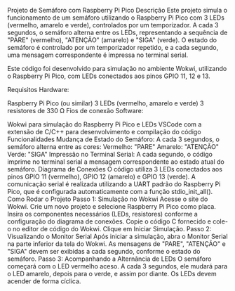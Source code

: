 Projeto de Semáforo com Raspberry Pi Pico
Descrição
Este projeto simula o funcionamento de um semáforo utilizando o Raspberry Pi Pico com 3 LEDs (vermelho, amarelo e verde), controlados por um temporizador. A cada 3 segundos, o semáforo alterna entre os LEDs, representando a sequência de "PARE" (vermelho), "ATENÇÃO" (amarelo) e "SIGA" (verde). O estado do semáforo é controlado por um temporizador repetido, e a cada segundo, uma mensagem correspondente é impressa no terminal serial.

Este código foi desenvolvido para simulação no ambiente Wokwi, utilizando o Raspberry Pi Pico, com LEDs conectados aos pinos GPIO 11, 12 e 13.

Requisitos
Hardware:

Raspberry Pi Pico (ou similar)
3 LEDs (vermelho, amarelo e verde)
3 resistores de 330 Ω
Fios de conexão
Software:

Wokwi para simulação do Raspberry Pi Pico e LEDs
VSCode com a extensão de C/C++ para desenvolvimento e compilação do código
Funcionalidades
Mudança de Estado do Semáforo: A cada 3 segundos, o semáforo alterna entre as cores:
Vermelho: "PARE"
Amarelo: "ATENÇÃO"
Verde: "SIGA"
Impressão no Terminal Serial: A cada segundo, o código imprime no terminal serial a mensagem correspondente ao estado atual do semáforo.
Diagrama de Conexões
O código utiliza 3 LEDs conectados aos pinos GPIO 11 (vermelho), GPIO 12 (amarelo) e GPIO 13 (verde).
A comunicação serial é realizada utilizando a UART padrão do Raspberry Pi Pico, que é configurada automaticamente com a função stdio_init_all().
Como Rodar o Projeto
Passo 1: Simulação no Wokwi
Acesse o site do Wokwi.
Crie um novo projeto e selecione Raspberry Pi Pico como placa.
Insira os componentes necessários (LEDs, resistores) conforme a configuração do diagrama de conexões.
Copie o código C fornecido e cole-o no editor de código do Wokwi.
Clique em Iniciar Simulação.
Passo 2: Visualizando o Monitor Serial
Após iniciar a simulação, abra o Monitor Serial na parte inferior da tela do Wokwi.
As mensagens de "PARE", "ATENÇÃO" e "SIGA" devem ser exibidas a cada segundo, conforme o estado do semáforo.
Passo 3: Acompanhando a Alternância de LEDs
O semáforo começará com o LED vermelho aceso.
A cada 3 segundos, ele mudará para o LED amarelo, depois para o verde, e assim por diante.
Os LEDs devem acender de forma cíclica.
